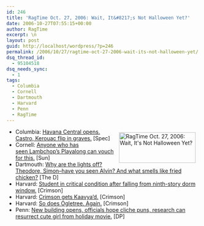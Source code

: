 ```yaml
---
id: 246
title: 'RagTime Oct. 27, 2006: Wait, It&#8217;s Not Halloween Yet?'
date: 2006-10-27T07:55:15+00:00
author: RagTime
excerpt: \n
layout: post
guid: http://localhost/wordpress/?p=246
permalink: /2006/10/27/ragtime-oct-27-2006-wait-its-not-halloween-yet/
dsq_thread_id:
  - 95104518
dsq_needs_sync:
  - 1
tags:
  - Columbia
  - Cornell
  - Dartmouth
  - Harvard
  - Penn
  - RagTime
---
```

[<img width="200" vspace="10" hspace="10" height="80" border="0" align="right" src="http://www.ivygateblog.com/wp-content/uploads/2006/09/ragtime.jpg" alt="RagTime Oct. 27, 2006: Wait, It's Not Halloween Yet?" />](http://www.ivygateblog.com/tags/ragtime/)

  * Columbia: [Havana Central opens. Castro, Kerouac&nbsp;flip in graves.](http://www.columbiaspectator.com/news/2006/10/27/News/A.Fresh.Start.For.The.West.End-2406716.shtml) [Spec]
  * Cornell: [Anyone who has seen&nbsp;Lambchop&#8217;s Playalong&nbsp;can vouch for this.](http://www.cornelldailysun.com/node/19234) [Sun]
  * Dartmouth: [Why are the lights off? Theodore, Simon&#8211;have you seen Alvin? And what smells like fried chicken?](http://www.thedartmouth.com/article.php?aid=2006102701010) [The D]
  * Harvard: [Student in critical condition after falling from ninth-story dorm window.](http://www.thecrimson.com/article.aspx?ref=515313) [Crimson]
  * Harvard: [Crimson gets Kaavya&#8217;d.](http://www.thecrimson.com/article.aspx?ref=515328) [Crimson]
  * Harvard: [So does Ogletree. Again.](http://www.thecrimson.com/article.aspx?ref=515321) [Crimson]
  * Penn: [New building opens, officials hope cliche puns, research can resurrect cute girl from holiday movie.](http://media.www.dailypennsylvanian.com/media/storage/paper882/news/2006/10/27/News/a.Miracle.On.33rd.Street.Gutmann.Says-2406630.shtml?sourcedomain=www.dailypennsylvanian.com&MIIHost=media.collegepublisher.com) [DP]